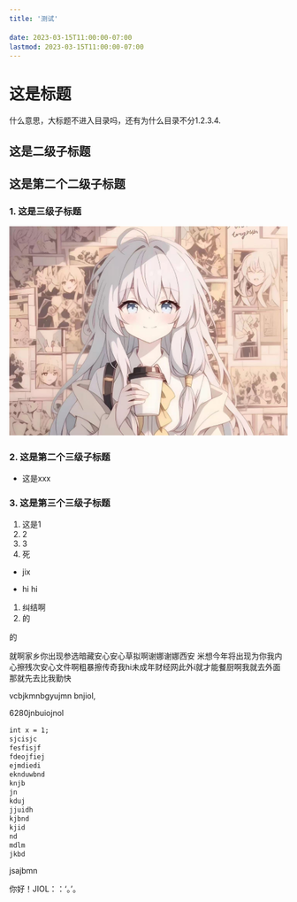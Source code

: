 ```yaml
---
title: '测试'

date: 2023-03-15T11:00:00-07:00
lastmod: 2023-03-15T11:00:00-07:00
---
```


# 这是标题

什么意思，大标题不进入目录吗，还有为什么目录不分1.2.3.4.

## 这是二级子标题

## 这是第二个二级子标题

### 1. 这是三级子标题
![00](/images/55.jpg)
### 2. 这是第二个三级子标题

* 这是xxx

### 3. 这是第三个三级子标题

1. 这是1
2. 2
3. 3
4. 死



* jix 



* hi hi

1. 纠结啊
2. 的

的

就啊家乡你出现参选暗藏安心安心草拟啊谢娜谢娜西安  米想今年将出现为你我内心擦残次安心文件啊粗暴擦传奇我hi未成年财经网此外i就才能餐厨啊我就去外面那就先去比我勤快

vcbjkmnbgyujmn bnjiol,

6280jnbuiojnol 

```
int x = 1;
sjcisjc
fesfisjf
fdeojfiej
ejmdiedi
eknduwbnd
knjb
jn
kduj
jjuidh
kjbnd
kjid
nd
mdlm
jkbd

```



jsajbmn

你好！JIOL：：‘。’。